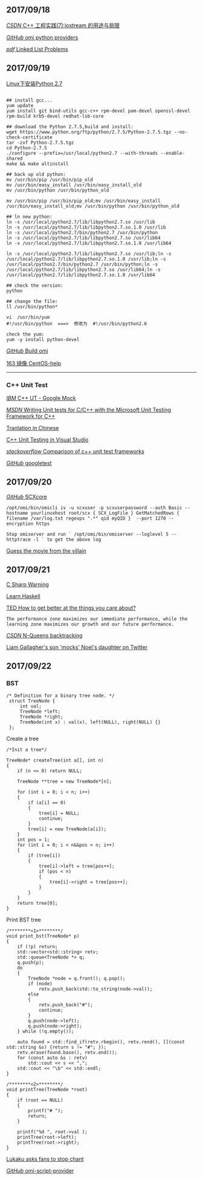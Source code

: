 ## 2017/09/18

[*CSDN* C++ 工程实践(7):iostream 的用途与局限](http://blog.csdn.net/solstice/article/details/6612179)

[*GitHub* omi python providers](https://github.com/Microsoft/omi-script-provider)

[*pdf* Linked List Problems](http://cslibrary.stanford.edu/105/LinkedListProblems.pdf)

## 2017/09/19

[Linux下安装Python 2.7](http://www.jianshu.com/p/6425d18d3e47)

```

## install gcc...
yum update
yum install git bind-utils gcc-c++ rpm-devel pam-devel openssl-devel rpm-build krb5-devel redhat-lsb-core

## download the Python 2.7.5,build and install:
wget https://www.python.org/ftp/python/2.7.5/Python-2.7.5.tgz --no-check-certificate
tar -zxf Python-2.7.5.tgz
cd Python-2.7.5
./configure --prefix=/usr/local/python2.7 --with-threads --enable-shared
make && make altinstall

## back up old python:
mv /usr/bin/pip /usr/bin/pip_old
mv /usr/bin/easy_install /usr/bin/easy_install_old
mv /usr/bin/python /usr/bin/python_old

mv /usr/bin/pip /usr/bin/pip_old;mv /usr/bin/easy_install /usr/bin/easy_install_old;mv /usr/bin/python /usr/bin/python_old

## ln new python:
ln -s /usr/local/python2.7/lib/libpython2.7.so /usr/lib
ln -s /usr/local/python2.7/lib/libpython2.7.so.1.0 /usr/lib
ln -s /usr/local/python2.7/bin/python2.7 /usr/bin/python
ln -s /usr/local/python2.7/lib/libpython2.7.so /usr/lib64
ln -s /usr/local/python2.7/lib/libpython2.7.so.1.0 /usr/lib64

ln -s /usr/local/python2.7/lib/libpython2.7.so /usr/lib;ln -s /usr/local/python2.7/lib/libpython2.7.so.1.0 /usr/lib;ln -s /usr/local/python2.7/bin/python2.7 /usr/bin/python;ln -s /usr/local/python2.7/lib/libpython2.7.so /usr/lib64;ln -s /usr/local/python2.7/lib/libpython2.7.so.1.0 /usr/lib64

## check the version:
python

## change the file:
ll /usr/bin/python*

vi  /usr/bin/yum
#!/usr/bin/python  ===>  修改为  #!/usr/bin/python2.6

check the yum:
yum -y install python-devel
```

[*GitHub* Build omi](https://github.com/Microsoft/Build-omi)

[163 镜像 CentOS-help](http://mirrors.163.com/.help/centos.html)

------------------------------------------------------------------

### C++ Unit Test

[*IBM* C++ UT - Google Mock](https://www.ibm.com/developerworks/cn/linux/l-cn-cppunittest/index.html)

[*MSDN* Writing Unit tests for C/C++ with the Microsoft Unit Testing Framework for C++](https://msdn.microsoft.com/en-us/library/hh598953.aspx)

[Tranlation in Chinese](https://msdn.microsoft.com/zh-cn/library/hh270864(v=vs.110).aspx)

[C++ Unit Testing in Visual Studio](https://blogs.msdn.microsoft.com/vcblog/2017/04/19/cpp-testing-in-visual-studio/)

[*stackoverflow* Comparison of c++ unit test frameworks](https://stackoverflow.com/questions/242926/comparison-of-c-unit-test-frameworks)

[*GitHub* googletest](https://github.com/google/googletest)

## 2017/09/20

[*GitHub* SCXcore](https://github.com/Microsoft/SCXcore)

```
/opt/omi/bin/omicli iv -u scxuser -p scxuserpassword --auth Basic --hostname yourlinuxhost root/scx { SCX_LogFile } GetMatchedRows { filename /var/log.txt regexps ".*" qid myQID }  --port 1270 --encryption https

Stop omiserver and run ` /opt/omi/bin/omiserver --loglevel 5 --httptrace -l ` to get the above log
```

[Guess the movie from the villain](http://www.msn.com/en-gb/entertainment/quiz/guess-the-movie-from-the-villain/ar-BBu9MV6?li=AAdfeCr&ocid=spartanntp#page=16)

## 2017/09/21

[C Sharp Warning](https://coolshell.cn/articles/1375.html)

[Learn Haskell](https://www.zhihu.com/question/20193745)

[TED How to get better at the things you care about?](http://blog.csdn.net/coding_zxy/article/details/54835961)
```
The performance zone maximizes our immediate performance, while the learning zone maximizes our growth and our future performance.
```

[*CSDN* N-Queens backtracking](http://blog.csdn.net/hackbuteer1/article/details/6657109)

[Liam Gallagher's son 'mocks' Noel's daughter on Twitter](http://www.msn.com/en-gb/entertainment/celebrity/liam-gallaghers-son-mocks-noels-daughter-on-twitter/ar-AAshc9f?li=AAdfeCr&ocid=spartanntp)

## 2017/09/22

### BST

```
/* Definition for a binary tree node. */
 struct TreeNode {
     int val;
     TreeNode *left;
     TreeNode *right;
     TreeNode(int x) : val(x), left(NULL), right(NULL) {}
 };

 ```

Create a tree
```
/*Init a tree*/

TreeNode* createTree(int a[], int n)
{
    if (n <= 0) return NULL;

    TreeNode **tree = new TreeNode*[n];

    for (int i = 0; i < n; i++)
    {
        if (a[i] == 0)
        {
            tree[i] = NULL;
            continue;
        }
        tree[i] = new TreeNode(a[i]);
    }
    int pos = 1;
    for (int i = 0; i < n&&pos < n; i++)
    {
        if (tree[i])
        {
            tree[i]->left = tree[pos++];
            if (pos < n)
            {
                tree[i]->right = tree[pos++];
            }
        }
    }
    return tree[0];
}
```
Print BST tree
```
/********<1>********/
void print_bst(TreeNode* p)
{
    if (!p) return;
    std::vector<std::string> retv;
    std::queue<TreeNode *> q;
    q.push(p);
    do
    {
        TreeNode *node = q.front(); q.pop();
        if (node)
            retv.push_back(std::to_string(node->val));
        else
        {
            retv.push_back("#");
            continue;
        }
        q.push(node->left);
        q.push(node->right);
    } while (!q.empty());

    auto found = std::find_if(retv.rbegin(), retv.rend(), [](const std::string &s) {return s != "#"; });
    retv.erase(found.base(), retv.end());
    for (const auto &s : retv)
        std::cout << s << ",";
    std::cout << "\b" << std::endl;
}

/********<2>********/
void printTree(TreeNode *root)
{
    if (root == NULL)
    {
        printf("# ");
        return;
    }

    printf("%d ", root->val );
    printTree(root->left);
    printTree(root->right);
}
```

[Lukaku asks fans to stop chant](http://www.msn.com/en-gb/news/newssoccer/lukaku-asks-fans-to-stop-chant/ar-AAsjEhW?li=AAmiR2Z&ocid=spartanntp)

[*GitHub* omi-script-provider](https://github.com/Microsoft/omi-script-provider)







